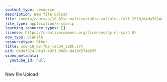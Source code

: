 ```yaml
---
content_type: resource
description: New file Upload
file: /media/courses/18-02sc-multivariable-calculus-fall-2010/d4da3824dfa34921898b841de574b697_ocw-18_02-f07-lec34_220k.srt
file_type: application/x-subrip
learning_resource_types: []
license: https://creativecommons.org/licenses/by-nc-sa/4.0/
ocw_type: OCWFile
resourcetype: Other
title: ocw-18_02-f07-lec34_220k.srt
uid: d4da3824-dfa3-4921-898b-841de574b697
video_metadata:
  youtube_id: null
---
```

New file Upload